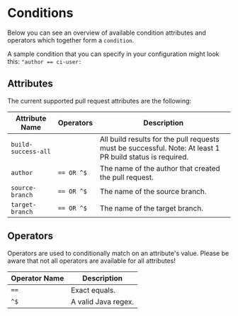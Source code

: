 # Conditions

Below you can see an overview of available condition attributes and operators which together form a `condition`.

A sample condition that you can specify in your configuration might look this: `"author == ci-user:`

## Attributes

The current supported pull request attributes are the following:

| Attribute Name      | Operators   | Description                                                                                               |
|---------------------|-------------|-----------------------------------------------------------------------------------------------------------|
| `build-success-all` |             | All build results for the pull requests must be successful. Note: At least 1 PR build status is required. |
| `author`            | `== OR ^$`  | The name of the author that created the pull request.                                                     |
| `source-branch`     | `== OR ^$`  | The name of the source branch.                                                                            |
| `target-branch`     | `== OR ^$`  | The name of the target branch.                                                                            |


## Operators

Operators are used to conditionally match on an attribute's value. Please be aware that not all operators are available for all attributes!

| Operator Name   | Description         |
|-----------------|---------------------|
| `==`            | Exact equals.       |
| `^$`            | A valid Java regex. |